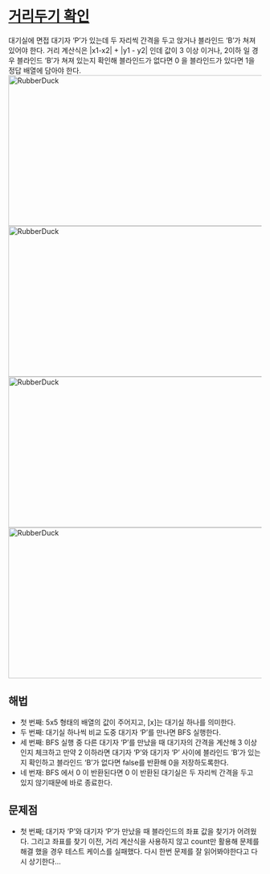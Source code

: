 # [거리두기 확인](https://github.com/malvr00/Java-algorithm/blob/master/programmers/level2/stap24/src/Main.java)

대기실에 면접 대기자 ‘P’가 있는데 두 자리씩 간격을 두고 앉거나 블라인드 ‘B’가 쳐져 있어야 한다. 거리 계산식은 |x1-x2| + |y1 - y2| 인데 값이 3 이상 이거나, 2이하 일 경우 블라인드 ‘B’가 쳐져 있는지 확인해 블라인드가 없다면 0 을  블라인드가 있다면 1을 정답 배열에 담아야 한다.<br/>
<img src="https://github.com/malvr00/Java-algorithm/assets/77275513/f2fd05d2-3f6b-4cdc-9ad6-e9c057623078" width="600px" height="300px"
title="100px" alt="RubberDuck"></img><br/>
<img src="https://github.com/malvr00/Java-algorithm/assets/77275513/aacca5d8-8315-4d68-a6e5-0402c5b4ee5a" width="600px" height="300px"
title="100px" alt="RubberDuck"></img><br/>
<img src="https://github.com/malvr00/Java-algorithm/assets/77275513/61eeb991-e246-45f6-8e7a-05b41c6ed6ac" width="600px" height="300px"
title="100px" alt="RubberDuck"></img><br/>
<img src="https://github.com/malvr00/Java-algorithm/assets/77275513/b88d2860-d217-4147-a389-c22cf93bd747" width="600px" height="300px"
title="100px" alt="RubberDuck"></img><br/>

## 해법
* 첫 번째: 5x5 형태의 배열의 값이 주어지고, [x]는 대기실 하나를 의미한다.
* 두 번째: 대기실 하나씩 비교 도중 대기자 ‘P’를 만나면 BFS 실행한다.
* 세 번째: BFS 실행 중 다른 대기자 ‘P’를 만났을 때 대기자의 간격을 계산해 3 이상인지 체크하고 만약 2 이하라면 대기자 ‘P’와 대기자 ‘P’ 사이에 블라인드 ‘B’가 있는지 확인하고 블라인드 ‘B’가 없다면 false를 반환해 0을 저장하도록한다.
* 네 번재: BFS 에서 0 이 반환된다면 0 이 반환된 대기실은 두 자리씩 간격을 두고 있지 않기때문에 바로 종료한다.



## 문제점
* 첫 번째; 대기자 ‘P’와 대기자 ‘P’가 만났을 때 블라인드의 좌표 값을 찾기가 어려웠다. 그리고 좌표를 찾기 이전, 거리 계산식을 사용하지 않고 count만 활용해 문제를 해결 했을 경우 테스트 케이스를 실패했다. 다시 한번 문제를 잘 읽어봐야한다고 다시 상기한다…